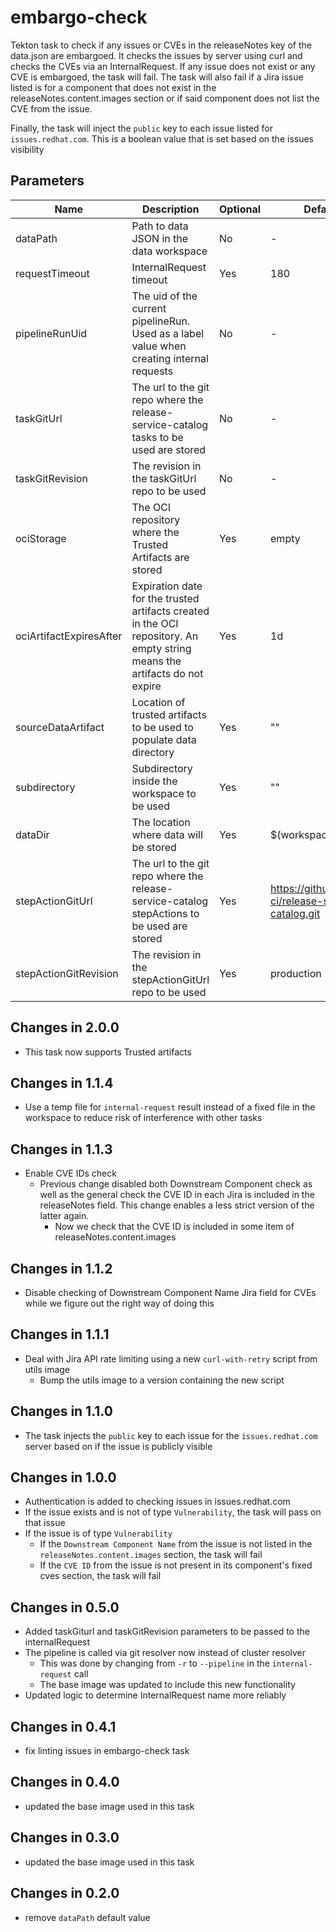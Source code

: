 # embargo-check

Tekton task to check if any issues or CVEs in the releaseNotes key of the data.json are embargoed. It checks the issues
by server using curl and checks the CVEs via an InternalRequest. If any issue does not exist or any CVE is embargoed,
the task will fail. The task will also fail if a Jira issue listed is for a component that does not exist in the
releaseNotes.content.images section or if said component does not list the CVE from the issue.

Finally, the task will inject the `public` key to each issue listed for `issues.redhat.com`. This is a boolean value that is set
based on the issues visibility

## Parameters

| Name                    | Description                                                                                                                | Optional | Default value                                             |
|-------------------------|----------------------------------------------------------------------------------------------------------------------------|----------|-----------------------------------------------------------|
| dataPath                | Path to data JSON in the data workspace                                                                                    | No       | -                                                         |
| requestTimeout          | InternalRequest timeout                                                                                                    | Yes      | 180                                                       |
| pipelineRunUid          | The uid of the current pipelineRun. Used as a label value when creating internal requests                                  | No       | -                                                         |
| taskGitUrl              | The url to the git repo where the release-service-catalog tasks to be used are stored                                      | No       | -                                                         |
| taskGitRevision         | The revision in the taskGitUrl repo to be used                                                                             | No       | -                                                         |
| ociStorage              | The OCI repository where the Trusted Artifacts are stored                                                                  | Yes      | empty                                                     |
| ociArtifactExpiresAfter | Expiration date for the trusted artifacts created in the OCI repository. An empty string means the artifacts do not expire | Yes      | 1d                                                        |
| sourceDataArtifact      | Location of trusted artifacts to be used to populate data directory                                                        | Yes      | ""                                                        |
| subdirectory            | Subdirectory inside the workspace to be used                                                                               | Yes      | ""                                                        |
| dataDir                 | The location where data will be stored                                                                                     | Yes      | $(workspaces.data.path)                                   |
| stepActionGitUrl        | The url to the git repo where the release-service-catalog stepActions to be used are stored                                | Yes      | https://github.com/konflux-ci/release-service-catalog.git |
| stepActionGitRevision   | The revision in the stepActionGitUrl repo to be used                                                                       | Yes      | production                                                |

## Changes in 2.0.0
* This task now supports Trusted artifacts

## Changes in 1.1.4
* Use a temp file for `internal-request` result instead of a fixed file in the workspace to reduce risk
  of interference with other tasks

## Changes in 1.1.3
* Enable CVE IDs check
  * Previous change disabled both Downstream Component check as well as the general check the CVE ID in each
    Jira is included in the releaseNotes field. This change enables a less strict version of the latter again.
    * Now we check that the CVE ID is included in some item of releaseNotes.content.images

## Changes in 1.1.2
* Disable checking of Downstream Component Name Jira field for CVEs while we figure out
  the right way of doing this

## Changes in 1.1.1
* Deal with Jira API rate limiting using a new `curl-with-retry` script from utils image
  * Bump the utils image to a version containing the new script

## Changes in 1.1.0
* The task injects the `public` key to each issue for the `issues.redhat.com` server based on if the issue is
  publicly visible

## Changes in 1.0.0
* Authentication is added to checking issues in issues.redhat.com
* If the issue exists and is not of type `Vulnerability`, the task will pass on that issue
* If the issue is of type `Vulnerability`
  * If the `Downstream Component Name` from the issue is not listed in the `releaseNotes.content.images`
    section, the task will fail
  * If the `CVE ID` from the issue is not present in its component's fixed cves section, the task will fail

## Changes in 0.5.0
* Added taskGiturl and taskGitRevision parameters to be passed to the internalRequest
* The pipeline is called via git resolver now instead of cluster resolver
  * This was done by changing from `-r` to `--pipeline` in the `internal-request` call
  * The base image was updated to include this new functionality
* Updated logic to determine InternalRequest name more reliably

## Changes in 0.4.1
* fix linting issues in embargo-check task

## Changes in 0.4.0
* updated the base image used in this task

## Changes in 0.3.0
* updated the base image used in this task

## Changes in 0.2.0
* remove `dataPath` default value
